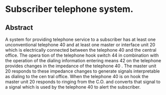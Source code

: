 # Subscriber telephone system.

## Abstract
A system for providing telephone service to a subscriber has at least one unconventional telephone 40 and at least one master or interface unit 20 which is electrically connected between the telephone 40 and the central office. The opera tion of the telephone hook switch 44 in combination with the operation of the dialing information entering means 42 on the telephone provides changes in the impedance of the telephone 40 . The master unit 20 responds to these impedance changes to generate signals interpretable as dialing to the cen tral office. When the telephone 40 is on hook the master unit 20 responds to ringing from the C.O. and converts that signal to a signal which is used by the telephone 40 to alert the subscriber.